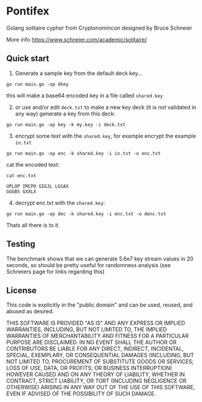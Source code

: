 Pontifex
========

Golang solitaire cypher from Cryptonomincon designed by Bruce Schneier 

More info https://www.schneier.com/academic/solitaire/

Quick start
-----------

1. Generate a sample key from the default deck key...

`go run main.go -op dkey`

this will make a base64 encoded key in a file called `shared.key`

2. or use and/or edit `deck.txt` to make a new key deck (it is not validated in any way)
generate a key from this deck:

`go run main.go -op key -k my.key -i deck.txt`


3. encrypt some text with the `shared.key`, for example encrypt the example `in.txt`

`go run main.go -op enc -k shared.key -i in.txt -o enc.txt`

cat the encoded text:

`cat enc.txt`

```
UPLOP IMCPO GIGJL LGSAX
GGGBS GXXLX
```

4. decrypt enc.txt with the `shared.key`:

`go run main.go -op dec -k shared.key -i enc.txt -o denc.txt`


Thats all there is to it. 

Testing
-------

The benchmark shows that we can generate 5.6e7 key stream values in 20 seconds, so should be pretty useful for randomness analysis (see Schneiers page for links regarding this)

License 
-------
This code is explicitly in the "public domain" and can be used, reused, and abused as desired.


THIS SOFTWARE IS PROVIDED "AS IS" AND ANY EXPRESS OR IMPLIED WARRANTIES, INCLUDING, BUT NOT LIMITED TO, THE IMPLIED
WARRANTIES OF MERCHANTABILITY AND FITNESS FOR A PARTICULAR PURPOSE ARE DISCLAIMED. IN NO EVENT SHALL THE AUTHOR OR CONTRIBUTORS BE LIABLE FOR ANY DIRECT, INDIRECT, INCIDENTAL, SPECIAL, EXEMPLARY, OR CONSEQUENTIAL DAMAGES
(INCLUDING, BUT NOT LIMITED TO, PROCUREMENT OF SUBSTITUTE GOODS OR SERVICES;
LOSS OF USE, DATA, OR PROFITS; OR BUSINESS INTERRUPTION) HOWEVER CAUSED AND ON ANY THEORY OF LIABILITY, WHETHER IN 
CONTRACT, STRICT LIABILITY, OR TORT (INCLUDING NEGLIGENCE OR OTHERWISE) ARISING IN ANY WAY OUT OF THE USE OF THIS 
SOFTWARE, EVEN IF ADVISED OF THE POSSIBILITY OF SUCH DAMAGE.